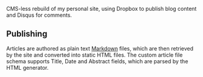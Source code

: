 CMS-less rebuild of my personal site, using Dropbox to publish blog content and Disqus for comments.

## Publishing

Articles are authored as plain text [Markdown](http://daringfireball.net/projects/markdown/) files, which are then retrieved by the site and converted into static HTML files. The custom article file schema supports Title, Date and Abstract fields, which are parsed by the HTML generator.
